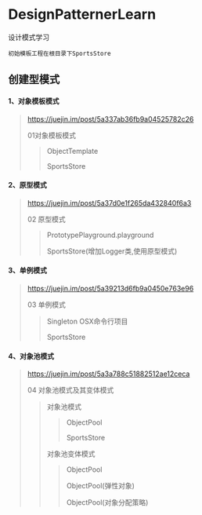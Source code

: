 # DesignPatternerLearn
设计模式学习

~~~
初始模板工程在根目录下SportsStore
~~~

## 创建型模式
#### 1、对象模板模式 
> <https://juejin.im/post/5a337ab36fb9a04525782c26>
> 
> 01对象模板模式
> 
> >  ObjectTemplate
> > 
> >  SportsStore

#### 2、原型模式
> <https://juejin.im/post/5a37d0e1f265da432840f6a3>
> 
> 02 原型模式
> 
> > PrototypePlayground.playground
> > 
> > SportsStore(增加Logger类,使用原型模式)

#### 3、单例模式
> <https://juejin.im/post/5a39213d6fb9a0450e763e96>
> 
> 03 单例模式
> 
> > Singleton OSX命令行项目
> > 
> > SportsStore

#### 4、对象池模式
> <https://juejin.im/post/5a3a788c51882512ae12ceca>
> 
> 04 对象池模式及其变体模式
> 
> >对象池模式
> >
> > > ObjectPool
> > > 
> > > SportsStore
> > 
> > 对象池变体模式
> > 
> > >ObjectPool
> > >
> > >ObjectPool(弹性对象)
> > >
> > >ObjectPool(对象分配策略)
